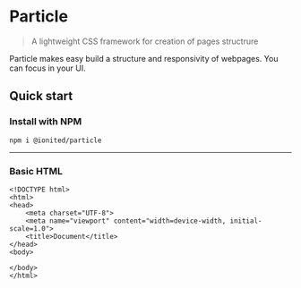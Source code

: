 # Particle

> A lightweight CSS framework for creation of pages structrure

Particle makes easy build a structure and responsivity of webpages. You can focus in your UI.

## Quick start

### Install with NPM

```npm i @ionited/particle```

---

### Basic HTML

```
<!DOCTYPE html>
<html>
<head>
    <meta charset="UTF-8">
    <meta name="viewport" content="width=device-width, initial-scale=1.0">
    <title>Document</title>
</head>
<body>
    
</body>
</html>
```